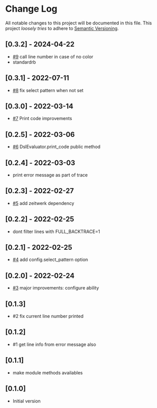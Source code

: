 # Change Log

All notable changes to this project will be documented in this file.
This project *loosely tries* to adhere to [Semantic Versioning](http://semver.org/).

## [0.3.2] - 2024-04-22
- [#9](https://github.com/tongueroo/dsl_evaluator/pull/9) call line number in case of no color
- standardrb

## [0.3.1] - 2022-07-11
- [#8](https://github.com/tongueroo/dsl_evaluator/pull/8) fix select pattern when not set

## [0.3.0] - 2022-03-14
- [#7](https://github.com/tongueroo/dsl_evaluator/pull/7) Print code improvements

## [0.2.5] - 2022-03-06
- [#6](https://github.com/tongueroo/dsl_evaluator/pull/6) DslEvaluator.print_code public method

## [0.2.4] - 2022-03-03
- print error message as part of trace

## [0.2.3] - 2022-02-27
- [#5](https://github.com/tongueroo/dsl_evaluator/pull/5) add zeitwerk dependency

## [0.2.2] - 2022-02-25
- dont filter lines with FULL_BACKTRACE=1

## [0.2.1] - 2022-02-25
- [#4](https://github.com/tongueroo/dsl_evaluator/pull/4) add config.select_pattern option

## [0.2.0] - 2022-02-24
- [#3](https://github.com/tongueroo/dsl_evaluator/pull/3) major improvements: configure ability

## [0.1.3]
- #2 fix current line number printed

## [0.1.2]
- #1 get line info from error message also

## [0.1.1]
-  make module methods availables

## [0.1.0]
- Initial version
